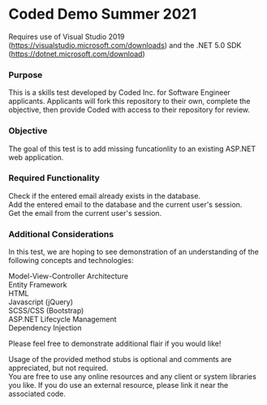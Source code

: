 # Coded Demo Summer 2021 #

Requires use of Visual Studio 2019 (https://visualstudio.microsoft.com/downloads) and the .NET 5.0 SDK (https://dotnet.microsoft.com/download)  

### Purpose ###

This is a skills test developed by Coded Inc. for Software Engineer applicants. Applicants will fork this repository to their own, complete the objective, then provide Coded with access to their repository for review.  

### Objective ###

The goal of this test is to add missing funcationlity to an existing ASP.NET web application.  

### Required Functionality ###
  
Check if the entered email already exists in the database.  
Add the entered email to the database and the current user's session.  
Get the email from the current user's session.  

### Additional Considerations ###
  
In this test, we are hoping to see demonstration of an understanding of the following concepts and technologies:  
  
Model-View-Controller Architecture  
Entity Framework  
HTML  
Javascript (jQuery)  
SCSS/CSS (Bootstrap)  
ASP.NET Lifecycle Management  
Dependency Injection  

Please feel free to demonstrate additional flair if you would like!  

Usage of the provided method stubs is optional and comments are appreciated, but not required.  
You are free to use any online resources and any client or system libraries you like. If you do use an external resource, please link it near the associated code.